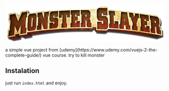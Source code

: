<p align="center">
  <img src="logo.png">
</p>
a simple vue project from [udemy](https://www.udemy.com/vuejs-2-the-complete-guide/) vue course.
try to kill monster 

## Instalation
just run `index.html` and enjoy.
